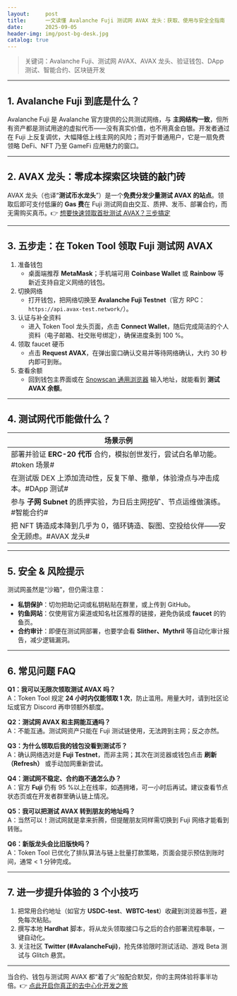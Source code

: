 ```yaml
---
layout:     post
title:      一文读懂 Avalanche Fuji 测试网 AVAX 龙头：获取、使用与安全全指南
date:       2025-09-05
header-img: img/post-bg-desk.jpg
catalog: true
---
```


> 关键词：Avalanche Fuji、测试网 AVAX、AVAX 龙头、验证钱包、DApp 测试、智能合约、区块链开发

---

## 1. Avalanche Fuji 到底是什么？

Avalanche Fuji 是 Avalanche 官方提供的公共测试网络，与 **主网结构一致**，但所有资产都是测试用途的虚拟代币——没有真实价值，也不用真金白银。开发者通过在 Fuji 上反复调优，大幅降低上线主网的风险；而对于普通用户，它是一扇免费领略 DeFi、NFT 乃至 GameFi 应用魅力的窗口。

---

## 2. AVAX 龙头：零成本探索区块链的敲门砖

AVAX 龙头（也译“**测试币水龙头**”）是一个**免费分发少量测试 AVAX 的站点**。领取后即可支付低廉的 **Gas 费**在 Fuji 测试网自由交互、质押、发币、部署合约，而无需购买真币。👉 [想要快速领取首批测试 AVAX？三步搞定](https://okxdog.com/)

---

## 3. 五步走：在 Token Tool 领取 Fuji 测试网 AVAX

1. 准备钱包  
   - 桌面端推荐 **MetaMask**；手机端可用 **Coinbase Wallet** 或 **Rainbow** 等新近支持自定义网络的钱包。  
2. 切换网络  
   - 打开钱包，把网络切换至 **Avalanche Fuji Testnet**（官方 RPC：`https://api.avax-test.network/`）。
3. 认证与补全资料  
   - 进入 Token Tool 龙头页面，点击 **Connect Wallet**，随后完成简洁的个人资料（电子邮箱、社交账号绑定），确保进度条到 100 %。  
4. 领取 faucet 硬币  
   - 点击 **Request AVAX**，在弹出窗口确认交易并等待网络确认，大约 30 秒内即可到账。  
5. 查看余额  
   - 回到钱包主界面或在 [Snowscan 通用浏览器](https://testnet.snowscan.xyz/) 输入地址，就能看到 **测试 AVAX 余额**。

---

## 4. 测试网代币能做什么？

| 场景示例 |
| --- |
| 部署并验证 **ERC-20 代币** 合约，模拟创世发行，尝试白名单功能。#token 场景# |
| 在测试版 DEX 上添加流动性，反复下单、撤单，体验滑点与冲击成本。#DApp 测试# |
| 参与 **子网 Subnet** 的质押实验，为日后主网挖矿、节点运维做演练。#智能合约# |
| 把 NFT 铸造成本降到几乎为 0，循环铸造、裂图、空投给伙伴——安全无顾虑。#AVAX 龙头# |

---

## 5. 安全 & 风险提示

测试网虽然是“沙箱”，但仍需注意：

- **私钥保护**：切勿把助记词或私钥粘贴在群里，或上传到 GitHub。  
- **钓鱼网站**：仅使用官方渠道或知名社区推荐的链接，避免伪装成 **faucet** 的钓鱼页。  
- **合约审计**：即便在测试网部署，也要学会看 **Slither、Mythril** 等自动化审计报告，减少逻辑漏洞。

---

## 6. 常见问题 FAQ

**Q1：我可以无限次领取测试 AVAX 吗？**  
A：Token Tool 规定 **24 小时内仅能领取 1 次**，防止滥用。用量大时，请到社区论坛或官方 Discord 再申领额外额度。

**Q2：测试网 AVAX 和主网能互通吗？**  
A：不能互通。测试网资产只能在 Fuji 测试链使用，无法跨到主网；反之亦然。

**Q3：为什么领取后我的钱包没看到测试币？**  
A：确认网络选对是 **Fuji Testnet**，而非主网；其次在浏览器或钱包点击 **刷新（Refresh）** 或手动加网重新尝试。

**Q4：测试网不稳定、合约跑不通怎么办？**  
A：官方 **Fuji** 仍有 95 %以上在线率，如遇拥堵，可一小时后再试。建议查看节点状态页或在开发者群里确认链上情况。

**Q5：我可以把测试 AVAX 转到朋友的地址吗？**  
A：当然可以！测试网就是拿来折腾，但提醒朋友同样需切换到 Fuji 网络才能看到转账。

**Q6：新版龙头会比旧版快吗？**  
A：Token Tool 已优化了排队算法与链上批量打款策略，页面会提示预估到账时间，通常 < 1 分钟完成。

---

## 7. 进一步提升体验的 3 个小技巧

1. 把常用合约地址（如官方 **USDC-test**、**WBTC-test**）收藏到浏览器书签，避免每次粘贴。  
2. 撰写本地 **Hardhat** 脚本，将从龙头领取接口与之后的合约部署流程串联，一键自动化。  
3. 关注社区 **Twitter (#AvalancheFuji)**，抢先体验限时测试活动、游戏 Beta 测试与 Glitch 悬赏。

---

当合约、钱包与测试网 AVAX 都“着了火”般配合默契，你的主网体验将事半功倍。👉 [点此开启你真正的去中心化开发之旅](https://okxdog.com/)